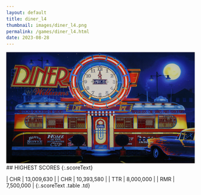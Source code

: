 ```yaml
---
layout: default
title: diner_l4
thumbnail: images/diner_l4.png
permalink: /games/diner_l4.html
date: 2023-08-28
---
```


<img src="../images/diner_l4.png" class="gameThumbnail img-fluid mx-auto align-middle">
## HIGHEST SCORES
{:.scoreText}

| CHR | 13,009,630 | 
| CHR | 10,393,580 | 
| TTR | 8,000,000 | 
| RMR | 7,500,000 | 
{:.scoreText .table .td}
